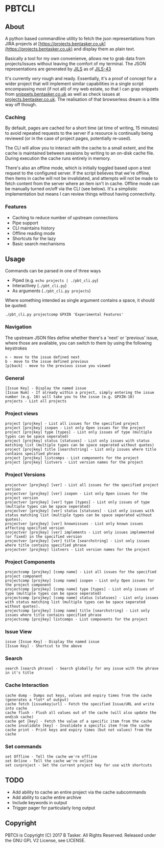 # PBTCLI


## About

A python based commandline utility to fetch the json representations from JIRA projects at [https://projects.bentasker.co.uk](https://projects.bentasker.co.uk) and display them as plain text.

Basically a tool for my own convenienve, allows me to grab data from projects/issues without leaving the comfort of my terminal. The JSON representations are generated by [JILS](https://github.com/bentasker/Jira-Issue-Listing) as of [JILS-43](https://projects.bentasker.co.uk/jira_projects/browse/JILS-43.html)

It's currently *very* rough and ready. Essentially, it's a proof of concept for a wider project that will implement similar capabilities in a single script encompassing most (if not all) of my web estate, so that I can grap snippets from [snippets.bentasker.co.uk](https://snippets.bentasker.co.uk) as well as check issues at [projects.bentasker.co.uk](https://projects.bentasker.co.uk). The realisation of that browserless dream is a little way off though.


### Caching

By default, pages are cached for a short time (at time of writing, 15 minutes) to avoid repeated requests to the server if a resource is continually being reviewed (or in the case of project pages, potentially re-used).

The CLI will allow you to interact with the cache to a small extent, and the cache is maintained between sessions by writing to an on-disk cache file. During execution the cache runs entirely in memory.

There's also an offline mode, which is initially toggled based upon a test request to the configured server. If the script believes that we're offline, then items in cache will not be invalidated, and attempts will not be made to fetch content from the server where an item isn't in cache. Offline mode can be manually turned on/off via the CLI (see below). It's a simplistic implementation but means I can review things without having connectivity.




### Features

* Caching to reduce number of upstream connections
* Pipe support
* CLI maintains history
* Offline reading mode
* Shortcuts for the lazy
* Basic search mechanisms



## Usage

Commands can be parsed in one of three ways

* Piped (e.g. `echo projects | ./pbt_cli.py`)
* Interactivey (`./pbt_cli.py`)
* As arguments (`./pbt_cli.py projects`)

Where something intended as single argument contains a space, it should be quoted:

    ./pbt_cli.py projectcomp GPXIN 'Experimental Features'


### Navigation

The upstream JSON files define whether there's a 'next' or 'previous' issue, where those are available, you can switch to them by using the following keystrokes

    n - move to the issue defined next
    b - move to the issue defined previous
    [p|back] - move to the previous issue you viewed
    

### General

    [Issue Key] - Display the named issue
    [Issue Num] - If already within a project, simply entering the issue number (e.g. 10) will take you to the issue (e.g. GPXIN-10)
    projects - List all projects


### Project views

    project [projkey] - List all issues for the specified project
    project [projkey] isopen - List only Open issues for the project
    project [projkey] type [types] - List only issues of type (multiple types can be space seperated)
    project [projkey] status [statuses] - List only issues with status matching list (multiple types can be space seperated without quotes)
    project [projkey] title [searchstring] - List only issues where title contains specified phrase
    project [projkey] listcomps - List components for the project
    project [projkey] listvers - List version names for the project
    

### Project Versions

    projectver [projkey] [ver] - List all issues for the specified project version
    projectver [projkey] [ver] isopen - List only Open issues for the project version
    projectver [projkey] [ver] type [types] - List only issues of type (multiple types can be space seperated)
    projectver [projkey] [ver] status [statuses] - List only issues with status matching list (multiple types can be space seperated without quotes).
    projectver [projkey] [ver] knownissues - List only known issues affecting specified version
    projectver [projkey] [ver] implements - List only issues implemented (or fixed) in the specified version
    projectver [projkey] [ver] title [searchstring] - List only issues where title contains specified phrase
    projectver [projkey] listvers - List version names for the project
    

### Project Components

    projectcomp [projkey] [comp name] - List all issues for the specified project component
    projectcomp [projkey] [comp name] isopen - List only Open issues for the project component
    projectcomp [projkey] [comp name] type [types] - List only issues of type (multiple types can be space seperated)
    projectcomp [projkey] [comp name] status [statuses] - List only issues with status matching list (multiple types can be space seperated without quotes).
    projectcomp [projkey] [comp name] title [searchstring] - List only issues where title contains specified phrase
    projectcomp [projkey] listcomps - List components for the project    
    

### Issue View

    issue [Issue Key] - Display the named issue
    [Issue Key] - Shortcut to the above

### Search

    search [search phrase] - Search globally for any issue with the phrase in it's title
    
    
### Cache Interaction

    cache dump - Dumps out keys, values and expiry times from the cache (generates a *lot* of output)
    cache fetch [issuekey|url] - Fetch the specified Issue/URL and write into cache
    cache flush - Flush all values out of the cache (will also update the ondisk cache)
    cache get [key] - Fetch the value of a specific item from the cache
    cache invalidate [key] - Invalidate a specific item from the cache
    cache print - Print keys and expiry times (but not values) from the cache

### Set commands

    set Offline - Tell the cache we're offline
    set Online - Tell the cache we're online
    set curproject - Set the current project key for use with shortcuts


## TODO

* Add ability to cache an entire project via the cache subcommands
* Add ability to cache entire archive
* Include keywords in output
* Trigger pager for particularly long output

    
    
## Copyright


PBTCli is Copyright (C) 2017 B Tasker. All Rights Reserved.
Released under the GNU GPL V2 License, see LICENSE.
